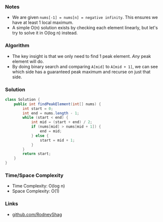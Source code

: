 ### Notes

- We are given `nums[-1] = nums[n] = negative infinity`. This ensures we have at least 1 local maximum.
- A simple O(n) solution exists by checking each element linearly, but let's try to solve it in O(log n) instead.

### Algorithm

- The key insight is that we only need to find 1 peak element. _Any_ peak element will do.
- By doing binary search and comparing `A[mid]` to `A[mid + 1]`, we can see which side has a guaranteed peak maximum and recurse on just that side.

### Solution

```java
class Solution {
    public int findPeakElement(int[] nums) {
        int start = 0;
        int end = nums.length - 1;
        while (start < end) {
            int mid = (start + end) / 2;
            if (nums[mid] > nums[mid + 1]) {
                end = mid;
            } else {
                start = mid + 1;
            }
        }
        return start;
    }
}
```

### Time/Space Complexity

-  Time Complexity: O(log n)
- Space Complexity: O(1)

### Links

- [github.com/RodneyShag](https://github.com/RodneyShag)
